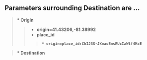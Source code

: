 <h2>Parameters surrounding Destination are ...</h2>

><b> * Origin
 >>    * origin=41.43206,-81.38992
 >>    * place_id
 >>>     * origin=place_id:ChIJ3S-JXmauEmsRUcIaWtf4MzE

><b> * Destination
 

